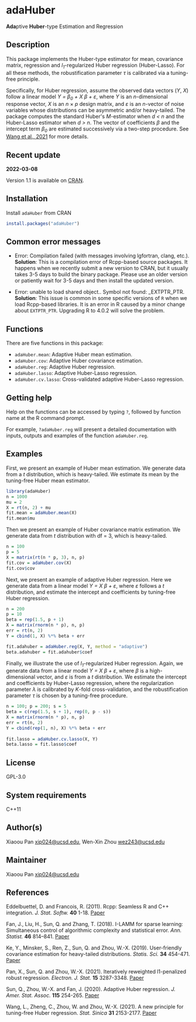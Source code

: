 # adaHuber

**Ada**ptive **Huber**-type Estimation and Regression

## Description

This package implements the Huber-type estimator for mean, covariance matrix, regression and *l<sub>1</sub>*-regularized Huber regression (Huber-Lasso). For all these methods, the robustification parameter *&tau;* is calibrated via a tuning-free principle.

Specifically, for Huber regression, assume the observed data vectors (*Y*, *X*) follow a linear model *Y = &beta;<sub>0</sub> + X &beta; + &epsilon;*, where *Y* is an *n*-dimensional response vector, *X* is an *n* &times; *p* design matrix, and *&epsilon;* is an *n*-vector of noise variables whose distributions can be asymmetric and/or heavy-tailed. The package computes the standard Huber's *M*-estimator when *d < n* and the Huber-Lasso estimator when *d > n*. The vector of coefficients *&beta;* and the intercept term *&beta;<sub>0</sub>* are estimated successively via a two-step procedure. See [Wang et al., 2021](https://doi.org/10.5705/ss.202019.0045) for more details.

## Recent update

**2022-03-08**

Version 1.1 is available on [CRAN](https://CRAN.R-project.org/package=adaHuber).


## Installation

Install `adaHuber` from CRAN

```r
install.packages("adaHuber")
```

## Common error messages

* Error: Compilation failed (with messages involving lgfortran, clang, etc.). **Solution**: This is a compilation error of Rcpp-based source packages. It happens when we recently submit a new version to CRAN, but it usually takes 3-5 days to build the binary package. Please use an older version or patiently wait for 3-5 days and then install the updated version.

* Error: unable to load shared object.. Symbol not found: _EXTPTR_PTR. **Solution**: This issue is common in some specific versions of `R` when we load Rcpp-based libraries. It is an error in R caused by a minor change about `EXTPTR_PTR`. Upgrading R to 4.0.2 will solve the problem.


## Functions

There are five functions in this package: 

* `adaHuber.mean`: Adaptive Huber mean estimation.
* `adaHuber.cov`: Adaptive Huber covariance estimation.
* `adaHuber.reg`: Adaptive Huber regression.
* `adaHuber.lasso`: Adaptive Huber-Lasso regression.
* `adaHuber.cv.lasso`: Cross-validated adaptive Huber-Lasso regression.

## Getting help

Help on the functions can be accessed by typing `?`, followed by function name at the R command prompt. 

For example, `?adaHuber.reg` will present a detailed documentation with inputs, outputs and examples of the function `adaHuber.reg`.

## Examples 

First, we present an example of Huber mean estimation. We generate data from a *t* distribution, which is heavy-tailed. We estimate its mean by the tuning-free Huber mean estimator.

```r
library(adaHuber)
n = 1000
mu = 2
X = rt(n, 2) + mu
fit.mean = adaHuber.mean(X)
fit.mean$mu
```

Then we present an example of Huber covariance matrix estimation. We generate data from *t* distribution with df = 3, which is heavy-tailed.

```r
n = 100
p = 5
X = matrix(rt(n * p, 3), n, p)
fit.cov = adaHuber.cov(X)
fit.cov$cov
```

Next, we present an example of adaptive Huber regression. Here we generate data from a linear model *Y = X &beta; + &epsilon;*, where *&epsilon;* follows a *t* distribution, and estimate the intercept and coefficients by tuning-free Huber regression.

```r
n = 200
p = 10
beta = rep(1.5, p + 1)
X = matrix(rnorm(n * p), n, p)
err = rt(n, 2)
Y = cbind(1, X) %*% beta + err

fit.adahuber = adaHuber.reg(X, Y, method = "adaptive")
beta.adahuber = fit.adahuber$coef
```

Finally, we illustrate the use of *l<sub>1</sub>*-regularized Huber regression. Again, we generate data from a linear model *Y = X &beta; + &epsilon;*, where *&beta;* is a high-dimensional vector, and *&epsilon;* is from a *t* distribution. We estimate the intercept and coefficients by Huber-Lasso regression, where the regularization parameter *&lambda;* is calibrated by *K*-fold cross-validation, and the robustification parameter *&tau;* is chosen by a tuning-free procedure.

```r
n = 100; p = 200; s = 5
beta = c(rep(1.5, s + 1), rep(0, p - s))
X = matrix(rnorm(n * p), n, p)
err = rt(n, 2)
Y = cbind(rep(1, n), X) %*% beta + err 
 
fit.lasso = adaHuber.cv.lasso(X, Y)
beta.lasso = fit.lasso$coef
```

## License

GPL-3.0

## System requirements 

C++11

## Author(s)

Xiaoou Pan <xip024@ucsd.edu>, Wen-Xin Zhou <wez243@ucsd.edu> 

## Maintainer

Xiaoou Pan <xip024@ucsd.edu>

## References

Eddelbuettel, D. and Francois, R. (2011). Rcpp: Seamless R and C++ integration. *J. Stat. Softw.* **40** 1-18. [Paper](http://dirk.eddelbuettel.com/code/rcpp/Rcpp-introduction.pdf)

Fan, J., Liu, H., Sun, Q. and Zhang, T. (2018). I-LAMM for sparse learning: Simultaneous control of algorithmic complexity and statistical error. *Ann. Statist.* **46** 814–841. [Paper](https://doi.org/10.1214/17-AOS1568)

Ke, Y., Minsker, S., Ren, Z., Sun, Q. and Zhou, W.-X. (2019). User-friendly covariance estimation for heavy-tailed distributions. *Statis. Sci.* **34** 454-471. [Paper](https://doi.org/10.1214/19-STS711)

Pan, X., Sun, Q. and Zhou, W.-X. (2021). Iteratively reweighted l1-penalized robust regression. *Electron. J. Stat.* **15** 3287-3348. [Paper](https://doi.org/10.1214/21-EJS1862)

Sun, Q., Zhou, W.-X. and Fan, J. (2020). Adaptive Huber regression. *J. Amer. Stat. Assoc.* **115** 254-265. [Paper](https://doi.org/10.1080/01621459.2018.1543124)

Wang, L., Zheng, C., Zhou, W. and Zhou, W.-X. (2021). A new principle for tuning-free Huber regression. *Stat. Sinica* **31** 2153-2177. [Paper](https://doi.org/10.5705/ss.202019.0045)
